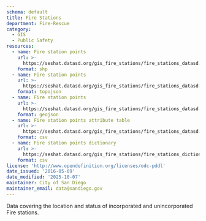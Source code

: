 ```yaml
---
schema: default
title: Fire Stations
department: Fire-Rescue
category:
  - GIS
  - Public Safety
resources:
  - name: Fire station points
    url: >-
      https://seshat.datasd.org/gis_fire_stations/fire_stations_datasd.zip
    format: shp
  - name: Fire station points
    url: >-
      https://seshat.datasd.org/gis_fire_stations/fire_stations_datasd.topo.json
    format: topojson
  - name: Fire station points
    url: >-
      https://seshat.datasd.org/gis_fire_stations/fire_stations_datasd.geojson
    format: geojson
  - name: Fire station points attribute table
    url: >-
      https://seshat.datasd.org/gis_fire_stations/fire_stations_datasd.csv
    format: csv
  - name: Fire station points dictionary
    url: >-
      https://seshat.datasd.org/gis_fire_stations/fire_stations_dictionary_datasd.csv
    format: csv
license: 'http://www.opendefinition.org/licenses/odc-pddl'
date_issued: '2016-05-09'
date_modified: '2025-10-07'
maintainer: City of San Diego
maintainer_email: data@sandiego.gov
---
```

Data covering the location and status of incorporated and unincorporated Fire stations.
